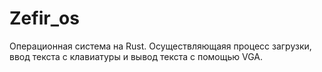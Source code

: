 # Zefir_os
Операционная система на Rust. Осуществляющаяя процесс загрузки, ввод текста с клавиатуры и вывод текста с помощью VGA.